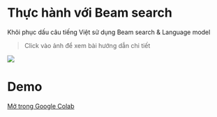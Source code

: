 # Thực hành với Beam search

Khôi phục dấu câu tiếng Việt sử dụng Beam search & Language model

> Click vào ảnh để xem bài hướng dẫn chi tiết

[![](https://behitek.com/wp-content/uploads/2024/04/thuat-toan-beam-search.webp)](https://behitek.com/beam-search/)

# Demo
[Mở trong Google Colab](https://colab.research.google.com/github/behitek/beam-search-tutorial/blob/master/beam_search.ipynb)
